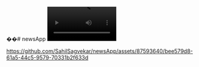 ��#   n e w s A p p 
 
 <video src='https://github.com/SahilSagvekar/newsApp/assets/87593640/bee579d8-61a5-44c5-9579-70331b2f633d' width=180/>

https://github.com/SahilSagvekar/newsApp/assets/87593640/bee579d8-61a5-44c5-9579-70331b2f633d

